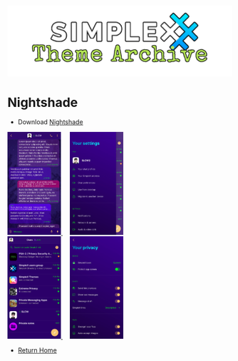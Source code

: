 ![SxC Theme Archive Banner](../resources/SxC_themeBanner.png)

# Nightshade

* Download [Nightshade](../themes/SxC_Nightshade.theme)

<a href="../screenshots/SxC_Nightshade01.jpg" target="_blank">
	<img src="../screenshots/SxC_Nightshade01.jpg" width="120">
</a>&nbsp;&nbsp;&nbsp;
<a href="../screenshots/SxC_Nightshade02.jpg" target="_blank">
	<img src="../screenshots/SxC_Nightshade02.jpg" width="120">
</a>
<br>
<a href="../screenshots/SxC_Nightshade03.jpg" target="_blank">
	<img src="../screenshots/SxC_Nightshade03.jpg" width="120">
</a>&nbsp;&nbsp;&nbsp;
<a href="../screenshots/SxC_Nightshade04.jpg" target="_blank">
	<img src="../screenshots/SxC_Nightshade04.jpg" width="120">
</a>

* [Return Home](../)
